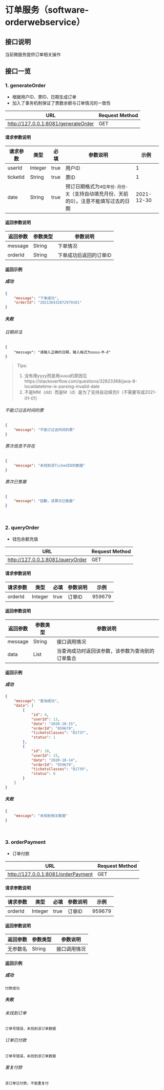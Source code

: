 # 订单服务（software-orderwebservice）



## 接口说明

当前微服务提供订单相关操作



## 接口一览

### 1. generateOrder

- 根据用户ID、票ID、日期生成订单
- 加入了事务机制保证了票数余额与订单情况的一致性

| URL                                 | Request Method |
| ----------------------------------- | -------------- |
| http://127.0.0.1:8081/generateOrder | GET            |

#### 请求参数说明

| 请求参数 | 类型    | 必填 | 参数说明                                                     | 示例       |
| -------- | ------- | ---- | ------------------------------------------------------------ | ---------- |
| userId   | Integer | true | 用户ID                                                       | 1          |
| ticketId | String  | true | 票ID                                                         | 1          |
| date     | String  | true | 预订日期格式为`4位年份-月份-天`（支持自动填充月份、天前的0）。注意不能填写过去的日期 | 2021-12-30 |

#### 返回参数说明

| 返回参数 | 参数类型 | 参数说明               |
| -------- | -------- | ---------------------- |
| message  | String   | 下单情况               |
| orderId  | String   | 下单成功后返回的订单ID |

#### 返回示例

##### 成功

```json
{
    "message": "下单成功",
    "orderId": "202136432872979101"
}
```

##### 失败

###### 日期非法

```
{
    "message": "请输入正确的日期，输入格式为uuuu-M-d"
}
```

> Tips: 
>
> 1. 没有用yyyy而是用uuuu的原因见https://stackoverflow.com/questions/32823368/java-8-localdatetime-is-parsing-invalid-date
> 2. 不是MM（dd）而是M（d）是为了支持自动填充0（不需要写成2021-01-01）
>
> 

###### 不能订过去时间的票

```json
{
    "message": "不能订过去时间的票"
}
```

###### 票次信息不存在

```json
{
    "message": "未找到该TickedID的数据"
}
```

###### 票次已售罄

```json
{
    "message": "抱歉，该票次已售罄"
}
```

<br/>

### 2. queryOrder

- 钱包余额充值

| URL                              | Request Method |
| -------------------------------- | -------------- |
| http://127.0.0.1:8081/queryOrder | GET            |

#### 请求参数说明

| 请求参数 | 类型    | 必填 | 参数说明 | 示例   |
| -------- | ------- | ---- | -------- | ------ |
| orderId  | Integer | true | 订单ID   | 959679 |

#### 返回参数说明

| 返回参数 | 参数类型 | 参数说明                                         |
| -------- | -------- | ------------------------------------------------ |
| message  | String   | 接口调用情况                                     |
| data     | List     | 当查询成功时返回该参数，该参数为查询到的订单集合 |

#### 返回示例

##### 成功

```json
{
    "message": "查询成功",
    "data": [
        {
            "id": 4,
            "userId": 13,
            "date": "2020-10-15",
            "orderId": "959679",
            "ticketsClasses": "D1737",
            "status": 1
        },
        {
            "id": 10,
            "userId": 15,
            "date": "2020-10-14",
            "orderId": "959679",
            "ticketsClasses": "D1739",
            "status": 0
        }
    ]
}
```

##### 失败

```json
{
    "message": "未找到相关数据"
}
```

<br/>

### 3. orderPayment

- 订单付款

| URL                                | Request Method |
| ---------------------------------- | -------------- |
| http://127.0.0.1:8081/orderPayment | GET            |

#### 请求参数说明

| 请求参数 | 类型    | 必填 | 参数说明 | 示例   |
| -------- | ------- | ---- | -------- | ------ |
| orderId  | Integer | true | 订单ID   | 959679 |

#### 返回参数说明

| 返回参数 | 参数类型 | 参数说明     |
| -------- | -------- | ------------ |
| 无参数名 | String   | 接口调用情况 |

#### 返回示例

##### 成功

```
付款成功
```

##### 失败

###### 未找到订单

```
订单号错误，未找到该订单数据
```

###### 订单已付款

```
订单号错误，未找到该订单数据
```

###### 重复付款

```
该订单已付款，不能重复付
```